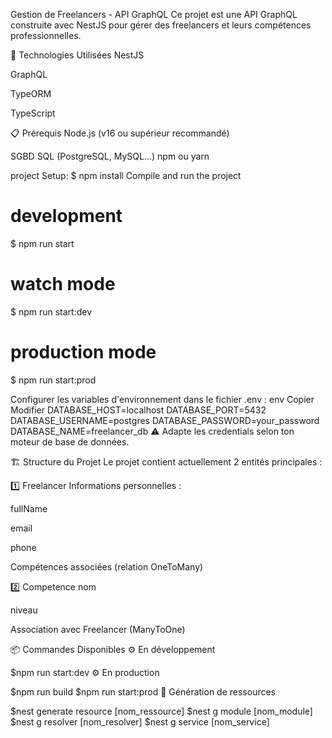 Gestion de Freelancers - API GraphQL
Ce projet est une API GraphQL construite avec NestJS pour gérer des freelancers et leurs compétences professionnelles.

🚀 Technologies Utilisées
NestJS

GraphQL

TypeORM

TypeScript

📋 Prérequis
Node.js (v16 ou supérieur recommandé)

SGBD SQL (PostgreSQL, MySQL…)
npm ou yarn

project Setup:
$ npm install
Compile and run the project

# development
$ npm run start

# watch mode
$ npm run start:dev

# production mode
$ npm run start:prod

Configurer les variables d'environnement dans le fichier .env :
env
Copier
Modifier
DATABASE_HOST=localhost
DATABASE_PORT=5432
DATABASE_USERNAME=postgres
DATABASE_PASSWORD=your_password
DATABASE_NAME=freelancer_db
⚠️ Adapte les credentials selon ton moteur de base de données.

🏗️ Structure du Projet
Le projet contient actuellement 2 entités principales :

1️⃣ Freelancer
Informations personnelles :

fullName

email

phone

Compétences associées (relation OneToMany)

2️⃣ Competence
nom

niveau

Association avec Freelancer (ManyToOne)

📦 Commandes Disponibles
⚙️ En développement

$npm run start:dev
⚙️ En production

$npm run build
$npm run start:prod
🚀 Génération de ressources

$nest generate resource [nom_ressource]
$nest g module [nom_module]
$nest g resolver [nom_resolver]
$nest g service [nom_service]
